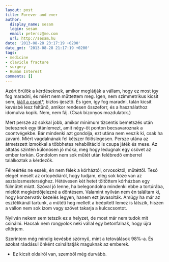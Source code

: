 ```yaml
---
layout: post
title: Forever and ever
author:
  display_name: sesam
  login: sesam
  email: petersz@me.com
  url: http://sesam.hu
date: '2013-08-28 23:17:19 +0200'
date_gmt: '2013-08-28 21:17:19 +0200'
tags:
- medicine
- clavicle fracture
- surgery
- Human Interest
comments: []
---
```


Azért örülök a kérdéseknek, amikor meglátják a vállam, hogy ez most így fog maradni, és miért nem műttettem meg. Igen, nem szimmetrikus kicsit sem, [kiáll a csont](http://sesam.hu/2013/08/09/shudder)*, biztos ijesztő. És igen, így fog maradni, talán kicsit kevésbé lesz feltűnő, amikor rendesen összeforr, és a használathoz idomulva kopik. Nem, nem fáj. (Csak bizonyos mozdulatok.)

Mert persze az sokkal jobb, amikor minimum tízcentis bemetszés után betesznek egy titánlemezt, amit négy-öt ponton becsavaroznak a csontvégekbe. Bár mindenki azt gondolja, ezt utána nem veszik ki, csak ha zavaró. Miért vagdalnának fel kétszer fölöslegesen. Persze utána az átmetszett izmokkal a többhetes rehabilitáció is csupa játék és mese. Az altatás szintén különösen jó móka, meg hogy ledugnak egy csövet az ember torkán. Gondolom nem sok műtét után felébredő emberrel találkoztak a kérdezők.

Félreértés ne essék, én nem félek a kórháztól, orvosoktól, műtéttől. Tesó eleget mesélt az ortopédiáról, hogy tudjam, elég sok köze van az asztalosmesterséghez. Hétévesen két hetet töltöttem kórházban egy fülműtét miatt. Szóval jó lenne, ha belegondolna mindenki ebbe a tortúrába, mielőtt megkérdőjelezné a döntésem. Valamint nyilván nem én találtam ki, hogy konzervatív kezelés legyen, hanem ezt javasolták. Amúgy ha már az esztétikánál tartunk, a műtéti heg mellett a beépített lemez is látszik, hiszen a vállon nem sok izom vagy szövet takarja a kulcscsontot.

Nyilván nekem sem tetszik ez a helyzet, de most már nem tudok mit csinálni. Hacsak nem rongyolok neki vállal egy betonfalnak, hogy újra eltörjem.

Szerintem még mindig kevésbé szörnyű, mint a tetoválások 98%-a. És azokat ráadásul önként csináltatják maguknak az emberek.

* Ez kicsit oldalról van, szemből még durvább.
